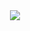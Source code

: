 <div align="center">
<img src="https://res.cloudinary.com/dlykup1dh/image/upload/v1720892058/VID_20240713_223525_290_ljexbq.gif"/>
</div>
